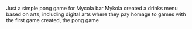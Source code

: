 Just a simple pong game for Mycola bar
Mykola created a drinks menu based on arts,
including digital arts where they pay homage
to games with the first game created, the pong game
